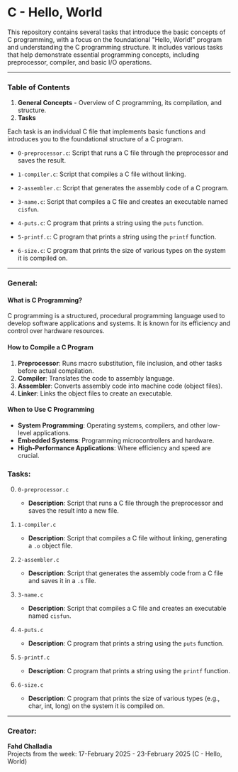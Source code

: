 # C - Hello, World

This repository contains several tasks that introduce the basic concepts of C programming, with a focus on the foundational "Hello, World!" program and understanding the C programming structure. It includes various tasks that help demonstrate essential programming concepts, including preprocessor, compiler, and basic I/O operations.

---

### Table of Contents
1. **General Concepts** - Overview of C programming, its compilation, and structure.
2. **Tasks** 

Each task is an individual C file that implements basic functions and introduces you to the foundational structure of a C program.

- `0-preprocessor.c`: 
  Script that runs a C file through the preprocessor and saves the result.

- `1-compiler.c`: 
  Script that compiles a C file without linking.

- `2-assembler.c`: 
  Script that generates the assembly code of a C program.

- `3-name.c`: 
  Script that compiles a C file and creates an executable named `cisfun`.

- `4-puts.c`: 
  C program that prints a string using the `puts` function.

- `5-printf.c`: 
  C program that prints a string using the `printf` function.

- `6-size.c`: 
  C program that prints the size of various types on the system it is compiled on.

---

### General:

#### What is C Programming?
C programming is a structured, procedural programming language used to develop software applications and systems. It is known for its efficiency and control over hardware resources.

#### How to Compile a C Program
1. **Preprocessor**: Runs macro substitution, file inclusion, and other tasks before actual compilation.
2. **Compiler**: Translates the code to assembly language.
3. **Assembler**: Converts assembly code into machine code (object files).
4. **Linker**: Links the object files to create an executable.

#### When to Use C Programming
- **System Programming**: Operating systems, compilers, and other low-level applications.
- **Embedded Systems**: Programming microcontrollers and hardware.
- **High-Performance Applications**: Where efficiency and speed are crucial.

### Tasks:

0. `0-preprocessor.c`
    - **Description**: Script that runs a C file through the preprocessor and saves the result into a new file.
    
1. `1-compiler.c`
    - **Description**: Script that compiles a C file without linking, generating a `.o` object file.
    
2. `2-assembler.c`
    - **Description**: Script that generates the assembly code from a C file and saves it in a `.s` file.
    
3. `3-name.c`
    - **Description**: Script that compiles a C file and creates an executable named `cisfun`.
    
4. `4-puts.c`
    - **Description**: C program that prints a string using the `puts` function.
    
5. `5-printf.c`
    - **Description**: C program that prints a string using the `printf` function.
    
6. `6-size.c`
    - **Description**: C program that prints the size of various types (e.g., char, int, long) on the system it is compiled on.

---

### Creator:
**Fahd Challadia**  
Projects from the week: 17-February 2025 - 23-February 2025 (C - Hello, World)
